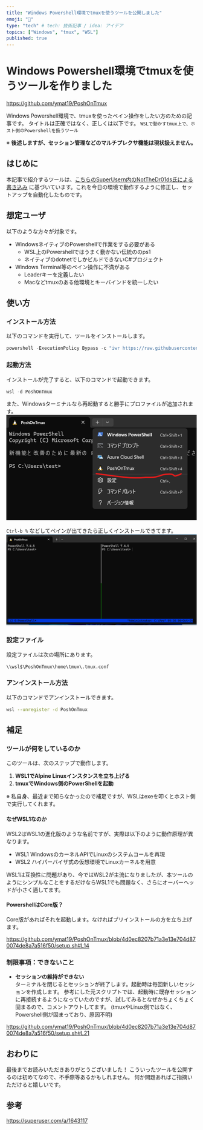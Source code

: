 ```yaml
---
title: "Windows Powershell環境でtmuxを使うツールを公開しました"
emoji: "💨"
type: "tech" # tech: 技術記事 / idea: アイデア
topics: ["Windows", "tmux", "WSL"]
published: true
---
```


# Windows Powershell環境でtmuxを使うツールを作りました

https://github.com/ymat19/PoshOnTmux

Windows Powershell環境で、tmuxを使ったペイン操作をしたい方のための記事です。
タイトルは正確ではなく、正しくは以下です。
`WSLで動かすtmux上で、ホスト側のPowershellを扱うツール`

※  **後述しますが、セッション管理などのマルチプレクサ機能は現状扱えません。**

## はじめに

本記事で紹介するツールは、[こちらのSuperUsern内のNotTheDr01ds氏による書き込み](https://superuser.com/a/1643117) に基づいています。これを今日の環境で動作するように修正し、セットアップを自動化したものです。

## 想定ユーザ

以下のような方々が対象です。

- WindowsネイティブのPowershellで作業をする必要がある
  - WSL上のPowershellではうまく動かない伝統ののps1
  - ネイティブのdotnetでしかビルドできないC#プロジェクト
- Windows Terminal等のペイン操作に不満がある
  - Leaderキーを定義したい
  - Macなどtmuxのある他環境とキーバインドを統一したい

## 使い方

### インストール方法

以下のコマンドを実行して、ツールをインストールします。

```powershell
powershell -ExecutionPolicy Bypass -c "iwr https://raw.githubusercontent.com/ymat19/PoshOnTmux/main/install.ps1 -UseBasicParsing | iex"
```

### 起動方法

インストールが完了すると、以下のコマンドで起動できます。

```powershell
wsl -d PoshOnTmux
```

また、Windowsターミナルなら再起動すると勝手にプロファイルが追加されます。
![](/images/poshOnTmuxImage.png)

`Ctrl-b %` などしてペインが出てきたら正しくインストールできてます。
![](/images/poshOnTmuxImage2.png)

### 設定ファイル

設定ファイルは次の場所にあります。

```
\\wsl$\PoshOnTmux\home\tmux\.tmux.conf
```

### アンインストール方法

以下のコマンドでアンインストールできます。

```bash
wsl --unregister -d PoshOnTmux
```

## 補足

### ツールが何をしているのか

このツールは、次のステップで動作します。

1. **WSL1でAlpine Linuxインスタンスを立ち上げる**
2. **tmuxでWindows側のPowerShellを起動** 

※ 私自身、最近まで知らなかったので補足ですが、WSLはexeを叩くとホスト側で実行してくれます。

#### なぜWSL1なのか

WSL2はWSL1の進化版のような名前ですが、実際は以下のように動作原理が異なります。

- WSL1
WindowsのカーネルAPIでLinuxのシステムコールを再現
- WSL2
ハイパーバイザ式の仮想環境でLinuxカーネルを用意

WSL1は互換性に問題があり、今ではWSL2が主流になりましたが、本ツールのようにシンプルなことをするだけならWSL1でも問題なく、さらにオーバーヘッドが小さく適してます。

#### PowershellはCore版？

Core版があればそれを起動します。なければプリインストールの方を立ち上げます。

https://github.com/ymat19/PoshOnTmux/blob/4d0ec8207b71a3e13e704d870074de8a7a516f50/setup.sh#L14

### 制限事項：できないこと

- **セッションの維持ができない**  
  ターミナルを閉じるとセッションが終了します。起動時は毎回新しいセッションを作成します。
  参考にした元スクリプトでは、起動時に既存セッションに再接続するようになっていたのですが、試してみるとなぜかちょくちょく固まるので、コメントアウトしてます。
  (tmuxやLinux側ではなく、Powershell側が固まっており、原因不明)

https://github.com/ymat19/PoshOnTmux/blob/4d0ec8207b71a3e13e704d870074de8a7a516f50/setup.sh#L21

## おわりに

最後までお読みいただきありがとうございました！
こういったツールを公開するのは初めてなので、不手際等あるかもしれません。
何か問題あればご指摘いただけると嬉しいです。

## 参考

https://superuser.com/a/1643117
